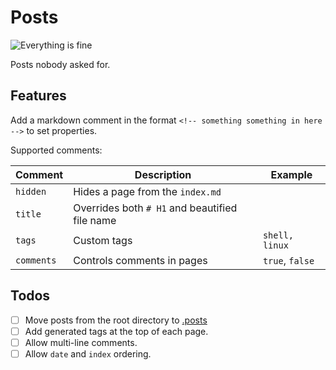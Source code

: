 # Posts

![Everything is fine](https://img.shields.io/badge/This_shit_is_amazing-Even_more_amazing:_you_are_reading_this!-brightgreen)

Posts nobody asked for.


## Features

Add a markdown comment in the format `<!-- something something in here -->`
to set properties.

Supported comments:

| Comment    | Description                                    | Example          |
|------------|------------------------------------------------|------------------|
| `hidden`   | Hides a page from the `index.md`               |                  |
| `title`    | Overrides both `# H1` and beautified file name |                  |
| `tags`     | Custom tags                                    | `shell, linux`   |
| `comments` | Controls comments in pages                     | `true`, `false`  |



## Todos

- [ ] Move posts from the root directory to [.posts](.posts)
- [ ] Add generated tags at the top of each page.
- [ ] Allow multi-line comments.
- [ ] Allow `date` and `index` ordering.
